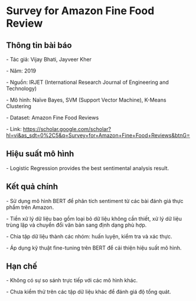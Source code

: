 # Survey for Amazon Fine Food Review

## Thông tin bài báo

\- Tác giả: Vijay Bhati, Jayveer Kher

\- Năm: 2019

\- Nguồn: IRJET (International Research Journal of Engineering and Technology)

\- Mô hình: Naïve Bayes, SVM (Support Vector Machine), K-Means Clustering

\- Dataset: Amazon Fine Food Reviews

\- Link: https://scholar.google.com/scholar?hl=vi&as_sdt=0%2C5&q=Survey+for+Amazon+Fine+Food+Reviews&btnG=

## Hiệu suất mô hình

\- Logistic Regression provides the best sentimental analysis result.

## Kết quả chính

\- Sử dụng mô hình BERT để phân tích sentiment từ các bài đánh giá thực
phẩm trên Amazon.

\- Tiền xử lý dữ liệu bao gồm loại bỏ dữ liệu không cần thiết, xử lý dữ
liệu trùng lặp và chuyển đổi văn bản sang định dạng phù hợp.

\- Chia tập dữ liệu thành các nhóm: huấn luyện, kiểm tra và xác thực.

\- Áp dụng kỹ thuật fine-tuning trên BERT để cải thiện hiệu suất mô
hình.

## Hạn chế

\- Không có sự so sánh trực tiếp với các mô hình khác.

\- Chưa kiểm thử trên các tập dữ liệu khác để đánh giá độ tổng quát.
